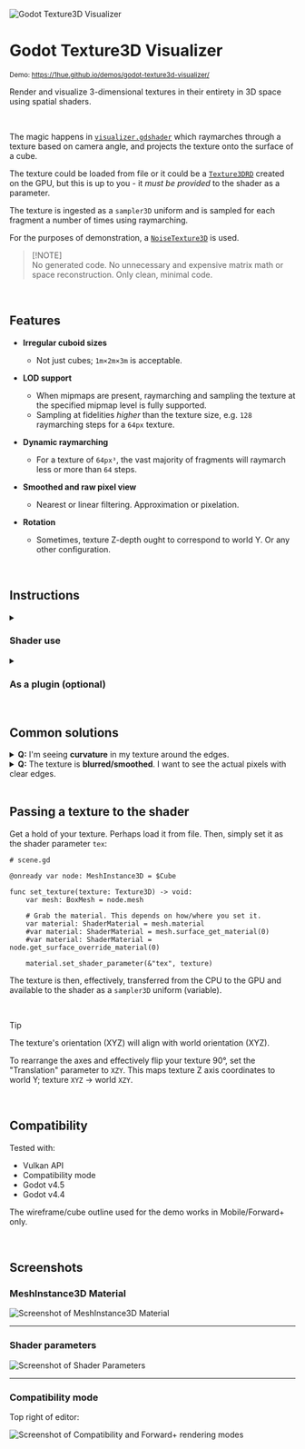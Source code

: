 ![Godot Texture3D Visualizer](/assets/images/hero.png)

# Godot Texture3D Visualizer

<sup>Demo: https://1hue.github.io/demos/godot-texture3d-visualizer/</sup>

Render and visualize 3-dimensional textures in their entirety in 3D space using spatial shaders.

<br />

The magic happens in [`visualizer.gdshader`](/addons/texture3d_visualizer/visualizer.gdshader) which raymarches through a texture based on camera angle, and projects the texture onto the surface of a cube.

The texture could be loaded from file or it could be a [`Texture3DRD`](https://docs.godotengine.org/en/stable/classes/class_texture3drd.html) created on the GPU, but this is up to you - it _must be provided_ to the shader as a parameter.

The texture is ingested as a `sampler3D` uniform and is sampled for each fragment a number of times using raymarching.

For the purposes of demonstration, a [`NoiseTexture3D`](https://docs.godotengine.org/en/stable/classes/class_noisetexture3d.html) is used.

> [!NOTE]\
> No generated code. No unnecessary and expensive matrix math or space reconstruction. Only clean, minimal code.

<br />

## Features

- **Irregular cuboid sizes**

  - Not just cubes; `1m×2m×3m` is acceptable.

- **LOD support**

  - When mipmaps are present, raymarching and sampling the texture at the specified mipmap level is fully supported.
  - Sampling at fidelities _higher_ than the texture size, e.g. `128` raymarching steps for a `64px` texture.

- **Dynamic raymarching**

  - For a texture of `64px³`, the vast majority of fragments will raymarch less or more than `64` steps.

- **Smoothed and raw pixel view**

  - Nearest or linear filtering. Approximation or pixelation.

- **Rotation**

  - Sometimes, texture Z-depth ought to correspond to world Y. Or any other configuration.

<br />

## Instructions

<details>
<summary><h3>Shader use</h3></summary>

1. Create a `MeshInstance3D` node in your scene.

2. Set the Mesh to be `BoxMesh` of size `5m`x`5m`x`5m`.

3. Set the Material or Surface Material Override to a new `ShaderMaterial`.

4. Set [`visualizer.gdshader`](/addons/texture3d_visualizer/visualizer.gdshader) as the material's shader by dragging the file or using "Load"/"Quick Load".

5. Set your 3D texture as the "Tex" shader parameter.

6. Ensure the "Model Size" shader parameter matches the mesh size.
</details>
<details>
<summary><h3>As a plugin (optional)</h3></summary>
<br />

A basic helper node that sets up the shader is included as a Godot plugin.

1. Enable the "Texture3D Visualizer" plugin via Project Settings.

2. Add a `Texture3DVisualizer` node to your scene.

3. Set the Texture parameter.

This will simply create a BoxMesh with a Material Override and pass the texture to the shader.

</details>

<br />

## Common solutions

<details>
<summary>
<b>Q:</b> I'm seeing <strong>curvature</strong> in my texture around the edges.
</summary>
<br />

**A:** Ensure that your texture has the same proportions as the box size. For example, a `128x128x128` texture will become warped when trying to fit into a `128x64x128` space.

<br />
</details>

<details>
<summary>
<b>Q:</b> The texture is <strong>blurred/smoothed</strong>. I want to see the actual pixels with clear edges.
</summary>
<br />

**A:** Swap `filter_linear_mipmap` for `filter_nearest_mipmap` in [`visualizer.gdshader`](/addons/texture3d_visualizer/visualizer.gdshader#L5) to remove any texel approximation/smoothing.

</details>

<br />

## Passing a texture to the shader

Get a hold of your texture. Perhaps load it from file. Then, simply set it as the shader parameter `tex`:

```gdscript
# scene.gd

@onready var node: MeshInstance3D = $Cube

func set_texture(texture: Texture3D) -> void:
	var mesh: BoxMesh = node.mesh

	# Grab the material. This depends on how/where you set it.
	var material: ShaderMaterial = mesh.material
	#var material: ShaderMaterial = mesh.surface_get_material(0)
	#var material: ShaderMaterial = node.get_surface_override_material(0)

	material.set_shader_parameter(&"tex", texture)
```

The texture is then, effectively, transferred from the CPU to the GPU and available to the shader as a `sampler3D` uniform (variable).

<br />

> [!TIP]
> The texture's orientation (XYZ) will align with world orientation (XYZ).
>
> To rearrange the axes and effectively flip your texture 90°, set the "Translation" parameter to `XZY`. This maps texture Z axis coordinates to world Y; texture `XYZ` -> world `XZY`.

<br />

## Compatibility

Tested with:

- Vulkan API
- Compatibility mode
- Godot v4.5
- Godot v4.4

The wireframe/cube outline used for the demo works in Mobile/Forward+ only.

<br />

## Screenshots

### MeshInstance3D Material

![Screenshot of MeshInstance3D Material](/assets/images/mesh_instance_3d.png)

---

### Shader parameters

![Screenshot of Shader Parameters](/assets/images/shader_parameters.png)

---

### Compatibility mode

Top right of editor:

![Screenshot of Compatibility and Forward+ rendering modes](/assets/images/compatibility_mode.png)

